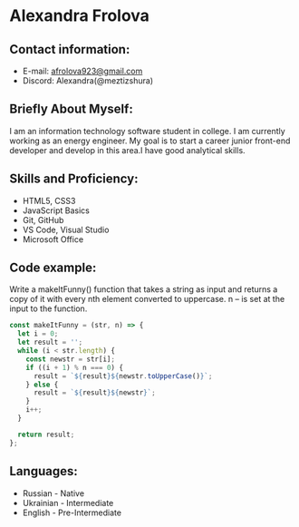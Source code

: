 # Alexandra Frolova 

## Contact information: 
* E-mail: afrolova923@gmail.com
* Discord: Alexandra(@meztizshura)

## Briefly About Myself:
I am an information technology software student in college.  I am currently working as an energy engineer. My goal is to start a career junior front-end developer and develop in this area.I have good analytical skills.

## Skills and Proficiency: 
* HTML5, CSS3
* JavaScript Basics
* Git, GitHub
* VS Code, Visual Studio
* Microsoft Office 

## Code example: 
Write a makeItFunny() function that takes a string as input and returns a copy of it with every nth element converted to uppercase. n – is set at the input to the function.
```javascript
const makeItFunny = (str, n) => {
  let i = 0;
  let result = '';
  while (i < str.length) {
    const newstr = str[i];
    if ((i + 1) % n === 0) {
      result = `${result}${newstr.toUpperCase()}`;
    } else {
      result = `${result}${newstr}`;
    }
    i++;
  }

  return result;
};
```
## Languages: 
* Russian - Native
* Ukrainian - Intermediate 
* English - Pre-Intermediate 